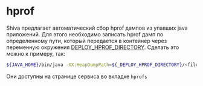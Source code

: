 # hprof

Shiva предлагает автоматический сбор hprof дампов из упавших java приложений. Для этого необходимо записать hprof дамп по определенному пути, который передается в контейнер через переменную окружения [DEPLOY_HPROF_DIRECTORY](../service-preparation/service-requirements.md#_deploy_hprof_directory).
Сделать это можно к примеру, так:

```sh
${JAVA_HOME}/bin/java -XX:HeapDumpPath=${_DEPLOY_HPROF_DIRECTORY}/<filename.hprof>
```

Они доступны на странице сервиса во вкладке `hprofs`
